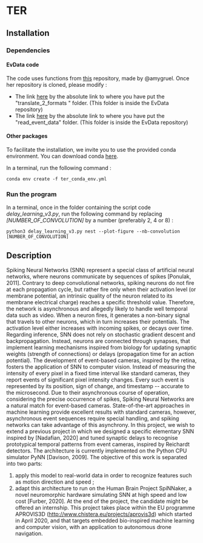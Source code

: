 # TER

## Installation

### Dependencies

#### EvData code

The code uses functions from [this](https://github.com/amygruel/EvData) repository, made by @amygruel.
Once her repository is cloned, please modify :
- The link [here](https://github.com/KevayneCst/TER/blob/main/delay_learning_v3.py#L14) by the absolute link to where you have put the "translate_2_formats " folder. (This folder is inside the EvData repository)
- The link [here](https://github.com/amygruel/EvData/blob/master/translate_2_formats/events2spikes.py#L19) by the absolute link to where you have put the "read_event_data" folder. (This folder is inside the EvData repository)

#### Other packages

To facilitate the installation, we invite you to use the provided conda environment. You can download conda [here](https://docs.conda.io/projects/conda/en/stable/user-guide/install/index.html).

In a terminal, run the following command : 

`conda env create -f ter_conda_env.yml`

### Run the program

In a terminal, once in the folder containing the script code <i>delay_learning_v3.py</i>, run the following command by replacing <i>[NUMBER_OF_CONVOLUTION]</i> by a number (preferably 2, 4 or 8) : 

`python3 delay_learning_v3.py nest --plot-figure --nb-convolution [NUMBER_OF_CONVOLUTION]`


## Description

Spiking Neural Networks (SNN) represent a special class of artificial neural networks, where neurons communicate by sequences of spikes [Ponulak, 2011]. Contrary to deep convolutional networks, spiking neurons do not fire at each propagation cycle, but rather fire only when their activation level (or membrane potential, an intrinsic quality of the neuron related to its membrane electrical charge) reaches a specific threshold value. Therefore, the network is asynchronous and allegedly likely to handle well temporal data such as video. When a neuron fires, it generates a non-binary signal that travels to other neurons, which in turn increases their potentials. The activation level either increases with incoming spikes, or decays over time. Regarding inference, SNN does not rely on stochastic gradient descent and backpropagation. Instead, neurons are connected through synapses, that implement learning mechanisms inspired from biology for updating synaptic weights (strength of connections) or delays (propagation time for an action potential).
The development of event-based cameras, inspired by the retina, fosters the application of SNN to computer vision. Instead of measuring the intensity of every pixel in a fixed time interval like standard cameras, they report events of significant pixel intensity changes. Every such event is represented by its position, sign of change, and timestamp -- accurate to the microsecond. Due to their asynchronous course of operation, considering the precise occurrence of spikes, Spiking Neural Networks are a natural match for event-based cameras. State-of-the-art approaches in machine learning provide excellent results with standard cameras, however, asynchronous event sequences require special handling, and spiking networks can take advantage of this asynchrony.
In this project, we wish to extend a previous project in which we designed a specific elementary SNN inspired by [Nadafian, 2020] and tuned synaptic delays to recognise prototypical temporal patterns from event cameras, inspired by Reichardt detectors. The architecture is currently implemented on the Python CPU simulator PyNN [Davison, 2009].
The objective of this work is separated into two parts:
1) apply this model to real-world data in order to recognize features such as motion direction and speed ;
2) adapt this architecture to run on the Human Brain Project SpiNNaker, a novel neuromorphic hardware simulating SNN at high speed and low cost [Furber, 2020].
At the end of the project, the candidate might be offered an internship. This project takes place within the EU programme APROVIS3D (http://www.chistera.eu/projects/aprovis3d) which started in April 2020, and that targets embedded bio-inspired machine learning and computer vision, with an application to autonomous drone navigation.
